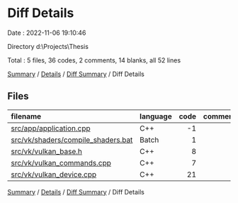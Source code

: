# Diff Details

Date : 2022-11-06 19:10:46

Directory d:\\Projects\\Thesis

Total : 5 files,  36 codes, 2 comments, 14 blanks, all 52 lines

[Summary](results.md) / [Details](details.md) / [Diff Summary](diff.md) / Diff Details

## Files
| filename | language | code | comment | blank | total |
| :--- | :--- | ---: | ---: | ---: | ---: |
| [src/app/application.cpp](/src/app/application.cpp) | C++ | -1 | 2 | 6 | 7 |
| [src/vk/shaders/compile_shaders.bat](/src/vk/shaders/compile_shaders.bat) | Batch | 1 | 0 | 0 | 1 |
| [src/vk/vulkan_base.h](/src/vk/vulkan_base.h) | C++ | 8 | 0 | 1 | 9 |
| [src/vk/vulkan_commands.cpp](/src/vk/vulkan_commands.cpp) | C++ | 7 | 0 | 1 | 8 |
| [src/vk/vulkan_device.cpp](/src/vk/vulkan_device.cpp) | C++ | 21 | 0 | 6 | 27 |

[Summary](results.md) / [Details](details.md) / [Diff Summary](diff.md) / Diff Details